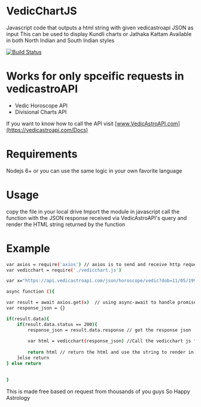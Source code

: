 # VedicChartJS
Javascript code that outputs a html string with given vedicastroapi JSON as input
This can be used to display Kundli charts or Jathaka Kattam
Available in both North Indian and South Indian styles


[![Build Status](https://travis-ci.org/joemccann/dillinger.svg?branch=master)](https://travis-ci.org/joemccann/dillinger)

# Works for only spceific requests  in vedicastroAPI
 - Vedic Horoscope API
 - Divisional Charts API
 
If you want to know how to call the API
visit [www.VedicAstroAPI.com](https://vedicastroapi.com/Docs)

# Requirements
Nodejs 6+
or you can use the same logic in your own favorite language

# Usage 
copy the file in your local drive
Import the module in javascript
call the function with the JSON response received via VedicAstroAPI's query and render the HTML string returned by the function

# Example
```sh
var axios = require('axios') // axios is to send and receive http requests
var vedicchart = require('./vedicchart.js')

var x="https://api.vedicastroapi.com/json/horoscope/vedic?dob=11/05/1995&tob=11:44&lat=11.22&lon=80.3&tz=5:30&apikey=jkhgafs6732gkrjdsknfbh"

async function (){

var result = await axios.get(x)  // using async-await to handle promise
var response_json = {}

if(result.data){
    if(result.data.status == 200){
        response_json = result.data.response // get the response json
        
        var html = vedicchart(response_json) //Call the vedicchart js function along with the json as arguments
        
        return html // return the html and use the string to render in your front end
    }else return
} else return

    
}
```

This is made free based on request from thousands of you guys
So Happy Astrology

